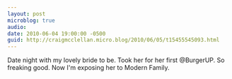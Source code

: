 ```yaml
---
layout: post
microblog: true
audio: 
date: 2010-06-04 19:00:00 -0500
guid: http://craigmcclellan.micro.blog/2010/06/05/t15455545093.html
---
```

Date night with my lovely bride to be.  Took her for her first @BurgerUP. So freaking good. Now I'm exposing her to Modern Family.
